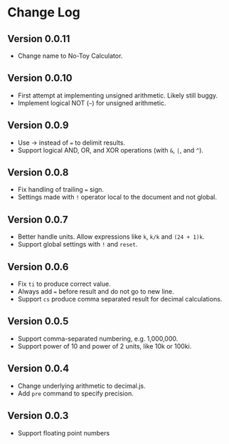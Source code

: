 # Change Log

## Version 0.0.11
- Change name to No-Toy Calculator.

## Version 0.0.10
- First attempt at implementing unsigned arithmetic. Likely still buggy.
- Implement logical NOT (`~`) for unsigned arithmetic.

## Version 0.0.9
- Use → instead of `=` to delimit results.
- Support logical AND, OR, and XOR operations (with `&`, `|`, and `^`).

## Version 0.0.8
- Fix handling of trailing `=` sign.
- Settings made with `!` operator local to the document and not global.

## Version 0.0.7
- Better handle units. Allow expressions like `k`, `k/k` and `(24 + 1)k`.
- Support global settings with `!` and `reset`.

## Version 0.0.6
- Fix `ti` to produce correct value.
- Always add `=` before result and do not go to new line.
- Support `cs` produce comma separated result for decimal calculations.

## Version 0.0.5
- Support comma-separated numbering, e.g. 1,000,000.
- Support power of 10 and power of 2 units, like 10k or 100ki.

## Version 0.0.4
- Change underlying arithmetic to decimal.js.
- Add `pre` command to specify precision.

## Version 0.0.3
- Support floating point numbers